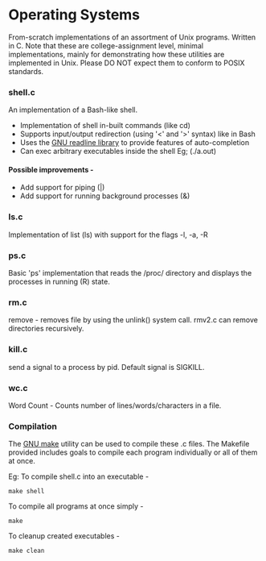 # Operating Systems

From-scratch implementations of an assortment of Unix programs. Written in C. Note that these are college-assignment level, minimal implementations, mainly for demonstrating how these utilities are implemented in Unix. Please DO NOT expect them to conform to POSIX standards.

### shell.c

An implementation of a Bash-like shell.
- Implementation of shell in-built commands (like cd)
- Supports input/output redirection (using '<' and '>' syntax) like in Bash
- Uses the [GNU readline library](https://tiswww.case.edu/php/chet/readline/rltop.html) to provide features of auto-completion
- Can exec arbitrary executables inside the shell Eg; (./a.out)

#### Possible improvements -
- Add support for piping (|)
- Add support for running background processes (&)

### ls.c

Implementation of list (ls) with support for the flags -l, -a, -R

### ps.c

Basic 'ps' implementation that reads the /proc/ directory and displays the processes in running (R) state.

### rm.c

remove - removes file by using the unlink() system call. rmv2.c can remove directories recursively.

### kill.c

send a signal to a process by pid. Default signal is SIGKILL.

### wc.c

Word Count - Counts number of lines/words/characters in a file.

### Compilation

The [GNU make](https://www.gnu.org/software/make/) utility can be used to compile these .c files. The Makefile provided includes goals to compile each program individually or all of them at once.

Eg: To compile shell.c into an executable -
```
make shell
```

To compile all programs at once simply -

```
make
```

To cleanup created executables -

```
make clean
```
